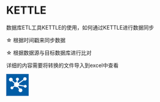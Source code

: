 # KETTLE


数据库ETL工具KETTLE的使用，如何通过KETTLE进行数据同步

☆ 根据时间戳来同步数据


☆ 根据数据源与目标数据库进行比对

详细的内容需要将转换的文件导入到excel中查看

![img](<https://raw.githubusercontent.com/sunweiguang/kettle-study/master/kettle.png>)
